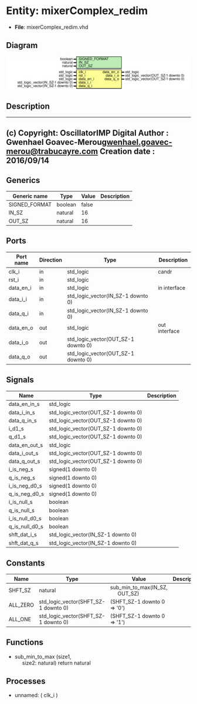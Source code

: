 # Entity: mixerComplex_redim

- **File**: mixerComplex_redim.vhd
## Diagram

![Diagram](mixerComplex_redim.svg "Diagram")
## Description

-------------------------------------------------------------------------
 (c) Copyright: OscillatorIMP Digital
 Author : Gwenhael Goavec-Merou<gwenhael.goavec-merou@trabucayre.com>
 Creation date : 2016/09/14
-------------------------------------------------------------------------
## Generics

| Generic name  | Type    | Value | Description |
| ------------- | ------- | ----- | ----------- |
| SIGNED_FORMAT | boolean | false |             |
| IN_SZ         | natural | 16    |             |
| OUT_SZ        | natural | 16    |             |
## Ports

| Port name | Direction | Type                                | Description   |
| --------- | --------- | ----------------------------------- | ------------- |
| clk_i     | in        | std_logic                           | candr         |
| rst_i     | in        | std_logic                           |               |
| data_en_i | in        | std_logic                           | in interface  |
| data_i_i  | in        | std_logic_vector(IN_SZ-1 downto 0)  |               |
| data_q_i  | in        | std_logic_vector(IN_SZ-1 downto 0)  |               |
| data_en_o | out       | std_logic                           | out interface |
| data_i_o  | out       | std_logic_vector(OUT_SZ-1 downto 0) |               |
| data_q_o  | out       | std_logic_vector(OUT_SZ-1 downto 0) |               |
## Signals

| Name            | Type                                | Description |
| --------------- | ----------------------------------- | ----------- |
| data_en_in_s    | std_logic                           |             |
| data_i_in_s     | std_logic_vector(OUT_SZ-1 downto 0) |             |
|  data_q_in_s    | std_logic_vector(OUT_SZ-1 downto 0) |             |
| i_d1_s          | std_logic_vector(OUT_SZ-1 downto 0) |             |
|  q_d1_s         | std_logic_vector(OUT_SZ-1 downto 0) |             |
| data_en_out_s   | std_logic                           |             |
| data_i_out_s    | std_logic_vector(OUT_SZ-1 downto 0) |             |
|  data_q_out_s   | std_logic_vector(OUT_SZ-1 downto 0) |             |
| i_is_neg_s      | signed(1 downto 0)                  |             |
|  q_is_neg_s     | signed(1 downto 0)                  |             |
| i_is_neg_d0_s   | signed(1 downto 0)                  |             |
|  q_is_neg_d0_s  | signed(1 downto 0)                  |             |
| i_is_null_s     | boolean                             |             |
|  q_is_null_s    | boolean                             |             |
| i_is_null_d0_s  | boolean                             |             |
|  q_is_null_d0_s | boolean                             |             |
| shft_dat_i_s    | std_logic_vector(IN_SZ-1 downto 0)  |             |
| shft_dat_q_s    | std_logic_vector(IN_SZ-1 downto 0)  |             |
## Constants

| Name     | Type                                 | Value                                                              | Description |
| -------- | ------------------------------------ | ------------------------------------------------------------------ | ----------- |
| SHFT_SZ  | natural                              |  sub_min_to_max(IN_SZ,<br><span style="padding-left:20px"> OUT_SZ) |             |
| ALL_ZERO | std_logic_vector(SHFT_SZ-1 downto 0) |  (SHFT_SZ-1 downto 0 => '0')                                       |             |
| ALL_ONE  | std_logic_vector(SHFT_SZ-1 downto 0) |  (SHFT_SZ-1 downto 0 => '1')                                       |             |
## Functions
- sub_min_to_max <font id="function_arguments">(size1,<br><span style="padding-left:20px"> size2: natural) </font> <font id="function_return">return natural </font>
## Processes
- unnamed: ( clk_i )
